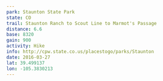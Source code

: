 ```yaml
---
park: Staunton State Park
state: CO
trail: Staunton Ranch to Scout Line to Marmot's Passage
distance: 6.6
base: 8320
gain: 900
activity: Hike
info: http://cpw.state.co.us/placestogo/parks/Staunton
date: 2016-03-27
lat: 39.499137
lon: -105.3830213
---
```

